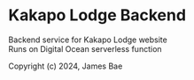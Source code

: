 # Kakapo Lodge Backend

Backend service for Kakapo Lodge website  
Runs on Digital Ocean serverless function

Copyright (c) 2024, James Bae

